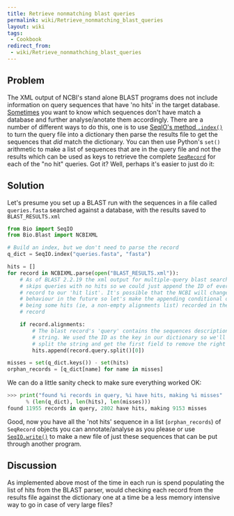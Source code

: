 ```yaml
---
title: Retrieve nonmatching blast queries
permalink: wiki/Retrieve_nonmatching_blast_queries
layout: wiki
tags:
 - Cookbook
redirect_from:
 - wiki/Retrieve_nonmathching_blast_queries
---
```


Problem
-------

The XML output of NCBI's stand alone BLAST programs does not include
information on query sequences that have 'no hits' in the target
database. [Sometimes](https://redmine.open-bio.org/issues/2821)
you want to know which sequences don't have match a database and further
analyse/anotate them accordingly. There are a number of different ways
to do this, one is to use [SeqIO's method `.index()`](SeqIO "wikilink") to
turn the query file into a dictionary then parse the results file to get
the sequences that *did* match the dictionary. You can then use Python's
`set()` arithmetic to make a list of sequences that are in the query file
and not the results which can be used as keys to retrieve the complete
[`SeqRecord`](SeqRecord "wikilink") for each of the "no hit" queries. Got
it? Well, perhaps it's easier to just do it:

Solution
--------

Let's presume you set up a BLAST run with the sequences in a file called
`queries.fasta` searched against a database, with the results saved to
`BLAST_RESULTS.xml`

``` python
from Bio import SeqIO
from Bio.Blast import NCBIXML

# Build an index, but we don't need to parse the record
q_dict = SeqIO.index("queries.fasta", "fasta")

hits = []
for record in NCBIXML.parse(open("BLAST_RESULTS.xml")):
    # As of BLAST 2.2.19 the xml output for multiple-query blast searches
    # skips queries with no hits so we could just append the ID of every blast
    # record to our 'hit list'. It's possible that the NCBI will change this
    # behaviour in the future so let's make the appending conditional on there
    # being some hits (ie, a non-empty alignments list) recorded in the blast
    # record

    if record.alignments:
        # The blast record's 'query' contains the sequences description as a
        # string. We used the ID as the key in our dictionary so we'll need to
        # split the string and get the first field to remove the right entries
        hits.append(record.query.split()[0])

misses = set(q_dict.keys()) - set(hits)
orphan_records = [q_dict[name] for name in misses]
```

We can do a little sanity check to make sure everything worked OK:

``` python
>>> print("found %i records in query, %i have hits, making %i misses"
      % (len(q_dict), len(hits), len(misses)))
found 11955 records in query, 2802 have hits, making 9153 misses
```

Good, now you have all the 'not hits' sequence in a list
(`orphan_records`) of `SeqRecord` objects you can annotate/analyse as you
please or use [`SeqIO.write()`](SeqIO "wikilink") to make a new file of
just these sequences that can be put through another program.

Discussion
----------

As implemented above most of the time in each run is spend populating
the list of hits from the BLAST parser, would checking each record from
the results file against the dictionary one at a time be a less memory
intensive way to go in case of very large files?
